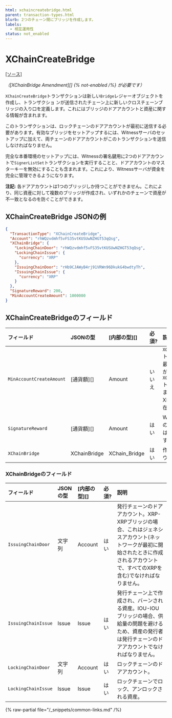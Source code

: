 ```yaml
---
html: xchaincreatebridge.html 
parent: transaction-types.html
blurb: 2つのチェーン間にブリッジを作成します。
labels:
  - 相互運用性
status: not_enabled
---
```

# XChainCreateBridge
[[ソース]](https://github.com/XRPLF/rippled/blob/master/src/ripple/protocol/impl/TxFormats.cpp#L381-L388 "ソース")

_（[XChainBridge Amendment][] {% not-enabled /%} が必要です）_

`XChainCreateBridge`トランザクションは新しい`Bridge`レジャーオブジェクトを作成し、トランザクショ ンが送信されたチェーン上に新しいクロスチェーンブリッジの入り口を定義します。これにはブリッジのドアアカウントと資産に関する情報が含まれます。

このトランザクションは、ロックチェーンのドアアカウントが最初に送信する必要があります。有効なブリッジをセットアップするには、Witnessサーバのセットアップに加えて、両チェーンのドアアカウントがこのトランザクションを送信しなければなりません。

完全な本番環境のセットアップには、Witnessの署名鍵用に2つのドアアカウントで`SignerListSet`トランザクションを実行することと、ドアアカウントのマスターキーを無効にすることも含まれます。これにより、Witnessサーバが資金を完全に管理できるようになります。

**注記:** 各ドアアカウントは1つのブリッジしか持つことができません。これにより、同じ資産に対して複数のブリッジが作成され、いずれかのチェーンで資産が不一致となるのを防ぐことができます。


## XChainCreateBridge JSONの例

```json
{
  "TransactionType": "XChainCreateBridge",
  "Account": "rhWQzvdmhf5vFS35vtKUSUwNZHGT53qQsg",
  "XChainBridge": {
    "LockingChainDoor": "rhWQzvdmhf5vFS35vtKUSUwNZHGT53qQsg",
    "LockingChainIssue": {
      "currency": "XRP"
    },
    "IssuingChainDoor": "rHb9CJAWyB4rj91VRWn96DkukG4bwdtyTh",
    "IssuingChainIssue": {
      "currency": "XRP"
    }
  },
  "SignatureReward": 200,
  "MinAccountCreateAmount": 1000000
}
```


## XChainCreateBridgeのフィールド

| フィールド                 | JSONの型      | [内部の型][]   | 必須? | 説明 |
|:-------------------------|:-------------|:--------------|:----------|:------------|
| `MinAccountCreateAmount` | [通貨額][]    | Amount        | いいえ | `XChainAccountCreateCommit`トランザクションに必要な最小金額。このフィールドが存在しない場合、`XChainAccountCreateCommit`トランザクションは失敗します。このフィールドはXRP-XRPブリッジにのみ存在できます。 |
| `SignatureReward`        | [通貨額][]    | Amount        | はい  | Witnessサーバに支払う署名の報酬の合計額。この金額は署名者の間で分配されます。|
| `XChainBridge`           | XChainBridge | XChain_Bridge | はい  | 作成するブリッジ(ドアアカウントと資産)。 |


### XChainBridgeのフィールド

| フィールド            | JSONの型 | [内部の型][] | 必須? | 説明 |
|:--------------------|:---------|:-----------|:------|:----|
| `IssuingChainDoor`  | 文字列    | Account    | はい  | 発行チェーンのドアアカウント。XRP-XRPブリッジの場合、これはジェネシスアカウント(ネットワークが最初に開始されたときに作成されるアカウントで、すべてのXRPを含む)でなければなりません。 |
| `IssuingChainIssue` | Issue    | Issue      | はい  | 発行チェーン上で作成され、バーンされる資産。IOU-IOUブリッジの場合、供給量の問題を避けるため、資産の発行者は発行チェーンのドアアカウントでなければなりません。 |
| `LockingChainDoor`  | 文字列    | Account    | はい  | ロックチェーンのドアアカウント。 |
| `LockingChainIssue` | Issue    | Issue      | はい  | ロックチェーンでロック、アンロックされる資産。 |

{% raw-partial file="/_snippets/common-links.md" /%}
